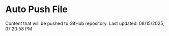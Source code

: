 # Auto Push File

Content that will be pushed to GitHub repository.
Last updated: 08/15/2025, 07:20:58 PM
